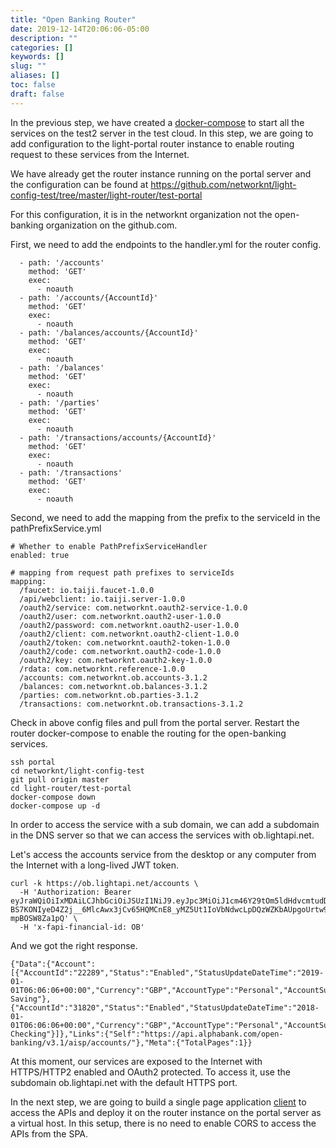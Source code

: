 ```yaml
---
title: "Open Banking Router"
date: 2019-12-14T20:06:06-05:00
description: ""
categories: []
keywords: []
slug: ""
aliases: []
toc: false
draft: false
---
```


In the previous step, we have created a [docker-compose][] to start all the services on the test2 server in the test cloud. In this step, we are going to add configuration to the light-portal router instance to enable routing request to these services from the Internet. 

We have already get the router instance running on the portal server and the configuration can be found at https://github.com/networknt/light-config-test/tree/master/light-router/test-portal

For this configuration, it is in the networknt organization not the open-banking organization on the github.com. 

First, we need to add the endpoints to the handler.yml for the router config. 

```
  - path: '/accounts'
    method: 'GET'
    exec:
      - noauth
  - path: '/accounts/{AccountId}'
    method: 'GET'
    exec:
      - noauth
  - path: '/balances/accounts/{AccountId}'
    method: 'GET'
    exec:
      - noauth
  - path: '/balances'
    method: 'GET'
    exec:
      - noauth
  - path: '/parties'
    method: 'GET'
    exec:
      - noauth
  - path: '/transactions/accounts/{AccountId}'
    method: 'GET'
    exec:
      - noauth
  - path: '/transactions'
    method: 'GET'
    exec:
      - noauth

```

Second, we need to add the mapping from the prefix to the serviceId in the pathPrefixService.yml

```
# Whether to enable PathPrefixServiceHandler
enabled: true

# mapping from request path prefixes to serviceIds
mapping:
  /faucet: io.taiji.faucet-1.0.0
  /api/webclient: io.taiji.server-1.0.0
  /oauth2/service: com.networknt.oauth2-service-1.0.0
  /oauth2/user: com.networknt.oauth2-user-1.0.0
  /oauth2/password: com.networknt.oauth2-user-1.0.0
  /oauth2/client: com.networknt.oauth2-client-1.0.0
  /oauth2/token: com.networknt.oauth2-token-1.0.0
  /oauth2/code: com.networknt.oauth2-code-1.0.0
  /oauth2/key: com.networknt.oauth2-key-1.0.0
  /rdata: com.networknt.reference-1.0.0
  /accounts: com.networknt.ob.accounts-3.1.2
  /balances: com.networknt.ob.balances-3.1.2
  /parties: com.networknt.ob.parties-3.1.2
  /transactions: com.networknt.ob.transactions-3.1.2

```

Check in above config files and pull from the portal server. Restart the router docker-compose to enable the routing for the open-banking services. 

```
ssh portal
cd networknt/light-config-test
git pull origin master
cd light-router/test-portal
docker-compose down
docker-compose up -d
```

In order to access the service with a sub domain, we can add a subdomain in the DNS server so that we can access the services with ob.lightapi.net. 

Let's access the accounts service from the desktop or any computer from the Internet with a long-lived JWT token. 

```
curl -k https://ob.lightapi.net/accounts \
  -H 'Authorization: Bearer eyJraWQiOiIxMDAiLCJhbGciOiJSUzI1NiJ9.eyJpc3MiOiJ1cm46Y29tOm5ldHdvcmtudDpvYXV0aDI6djEiLCJhdWQiOiJ1cm46Y29tLm5ldHdvcmtudCIsImV4cCI6MTg5MTcwNDgyNiwianRpIjoiUWttZHRFeE53dDNqemlGSlBtWmFQQSIsImlhdCI6MTU3NjM0NDgyNiwibmJmIjoxNTc2MzQ0NzA2LCJ2ZXJzaW9uIjoiMS4wIiwidXNlcl9pZCI6InN0ZXZlaHUiLCJ1c2VyX3R5cGUiOiJDVVNUT01FUiIsImNsaWVudF9pZCI6ImY3ZDQyMzQ4LWM2NDctNGVmYi1hNTJkLTRjNTc4NzQyMWU3MiIsInNjb3BlIjpbImFjY291bnRzIl19.nqtuQSeeiltEWjXWrdzNrRkKtnqxlO7SUhCMVKzf9zRC0QU4SbdUR99Vbl4MiiTAQR0MxkE5s-BS7KONIyeD4Z2j__6MlcAwx3jCv65HQMCnE8_yMZ5Ut1IoVbNdwcLpDQzWZKbAUpgoUrtw9l_y7zPcyFIHIn0pxo8IiE84ctgfRa1lVU6yjQ8YuTwk5lJmojUToJNeRqXGx73xslrTlXXqF7lLEcCe52cJjbl1oTwzhXIOFllQ85sjbRHWILHpqOKBgpDoQgLqj6Q6aTShlgIjVifbeCZiECamGDUwjXcvFK1mPYy7DWo0PuLJZ0Hy6KaLMP9yr-mpBOSW8Za1pQ' \
  -H 'x-fapi-financial-id: OB'

```

And we got the right response. 

```
{"Data":{"Account":[{"AccountId":"22289","Status":"Enabled","StatusUpdateDateTime":"2019-01-01T06:06:06+00:00","Currency":"GBP","AccountType":"Personal","AccountSubType":"CurrentAccount","Nickname":"Steve's Saving"},{"AccountId":"31820","Status":"Enabled","StatusUpdateDateTime":"2018-01-01T06:06:06+00:00","Currency":"GBP","AccountType":"Personal","AccountSubType":"CurrentAccount","Nickname":"Steve's Checking"}]},"Links":{"Self":"https://api.alphabank.com/open-banking/v3.1/aisp/accounts/"},"Meta":{"TotalPages":1}}
```

At this moment, our services are exposed to the Internet with HTTPS/HTTP2 enabled and OAuth2 protected. To access it, use the subdomain ob.lightapi.net with the default HTTPS port. 

In the next step, we are going to build a single page application [client][] to access the APIs and deploy it on the router instance on the portal server as a virtual host. In this setup, there is no need to enable CORS to access the APIs from the SPA. 



[docker-compose]: /tutorial/open-banking/docker-compose/
[client]: /tutorial/open-banking/client/
